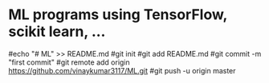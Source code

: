 # ML programs using TensorFlow, scikit learn, ...

#echo "# ML" >> README.md
#git init
#git add README.md
#git commit -m "first commit"
#git remote add origin https://github.com/vinaykumar3117/ML.git
#git push -u origin master

